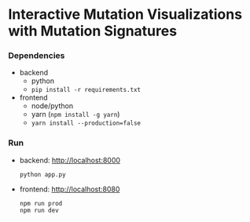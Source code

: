 # Interactive Mutation Visualizations with Mutation Signatures

### Dependencies
- backend
  - python
  - `pip install -r requirements.txt`
- frontend
  - node/python
  - yarn (`npm install -g yarn`)
  - `yarn install --production=false`

### Run
- backend: [http://localhost:8000](http://localhost:8000)
  ```
  python app.py
  ```
- frontend: [http://localhost:8080](http://localhost:8080)
  ```
  npm run prod
  npm run dev
  ```
